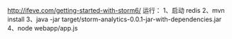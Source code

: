 http://ifeve.com/getting-started-with-storm6/
运行：
  1、启动 redis
  2、mvn install
  3、java -jar target/storm-analytics-0.0.1-jar-with-dependencies.jar
  4、node webapp/app.js
